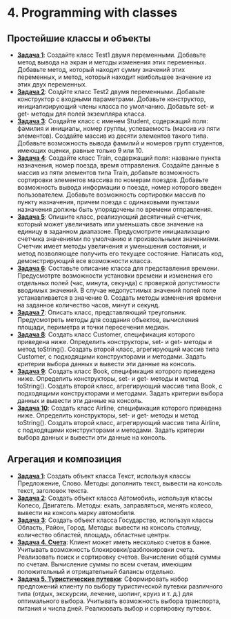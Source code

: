 # 4. Programming with classes

## Простейшие классы и объекты

* [**Задача 1**](src/by/aab/jjb/m4e1/Test1.java): Создайте класс Test1 
двумя переменными. Добавьте метод вывода на экран и методы изменения 
этих переменных. Добавьте метод, который находит сумму значений этих 
переменных, и метод, который находит наибольшее значение из этих двух 
переменных. 
* [**Задача 2**](src/by/aab/jjb/m4e2/Test2.java): Создйте класс Test2 
двумя переменными. Добавьте конструктор с входными параметрами. 
Добавьте конструктор, инициализирующий члены класса по умолчанию. 
Добавьте set- и get- методы для полей экземпляра класса. 
* [**Задача 3**](src/by/aab/jjb/m4e3/Student.java): Создайте класс с 
именем Student, содержащий поля: фамилия и инициалы, номер группы, 
успеваемость (массив из пяти элементов). Создайте массив из десяти 
элементов такого типа. Добавьте возможность вывода фамилий и номеров 
групп студентов, имеющих оценки, равные только 9 или 10.
* [**Задача 4**](src/by/aab/jjb/m4e4/Train.java): Создайте класс Train, 
содержащий поля: название пункта назначения, номер поезда, время 
отправления. Создайте данные в массив из пяти элементов типа Train, 
добавьте возможность сортировки элементов массива по номерам поездов. 
Добавьте возможность вывода информации о поезде, номер которого введен 
пользователем. Добавьте возможность сортировки массив по пункту 
назначения, причем поезда с одинаковыми пунктами назначения должны быть 
упорядочены по времени отправления.
* [**Задача 5**](src/by/aab/jjb/m4e5): Опишите класс, реализующий 
десятичный счетчик, который может увеличивать или уменьшать свое 
значение на единицу в заданном диапазоне. Предусмотрите инициализацию 
счетчика значениями по умолчанию и произвольными значениями. Счетчик 
имеет методы увеличения и уменьшения состояния, и метод позволяющее 
получить его текущее состояние. Написать код, демонстрирующий все 
возможности класса.
* [**Задача 6**](src/by/aab/jjb/m4e6/Time.java): Составьте описание 
класса для представления времени. Предусмотрте возможности установки 
времени и изменения его отдельных полей (час, минута, секунда) с 
проверкой допустимости вводимых значений. В случае недопустимых 
значений полей поле устанавливается в значение 0. Создать методы 
изменения времени на заданное количество часов, минут и секунд.
* [**Задача 7**](E7): Описать класс, представляющий треугольник. 
Предусмотреть методы для создания объектов, вычисления площади, 
периметра и точки пересечения медиан.
* [**Задача 8**](E8): Создать класс Customer, спецификация которого 
приведена ниже. Определить конструкторы, set- и get- методы и метод 
toString(). Создать второй класс, агрегирующий массив типа Customer, с 
подходящими конструкторами и методами. Задать критерии выбора данных и 
вывести эти данные на консоль.
* [**Задача 9**](E9): Создать класс Book, спецификация которого 
приведена ниже. Определить конструкторы, set- и get- методы и метод 
toString(). Создать второй класс, агрегирующий массив типа Book, с 
подходящими конструкторами и методами. Задать критерии выбора данных и 
вывести эти данные на консоль.
* [**Задача 10**](E10): Создать класс Airline, спецификация которого 
приведена ниже. Определить конструкторы, set- и get- методы и метод 
toString(). Создать второй класс, агрегирующий массив типа Airline, с 
подходящими конструкторами и методами. Задать критерии выбора данных и 
вывести эти данные на консоль.

## Агрегация и композиция

* [**Задача 1**](A1): Создать объект класса Текст, используя классы 
Предложение, Слово. Методы: дополнить текст, вывести на консоль текст, 
заголовок текста.
* [**Задача 2**](A2): Создать объект класса Автомобиль, используя 
классы Колесо, Двигатель. Методы: ехать, заправляться, менять колесо, 
вывести на консоль марку автомобиля.
* [**Задача 3**](A3): Создать объект класса Государство, используя 
классы Область, Район, Город. Методы: вывести на консоль столицу, 
количество областей, площадь, областные центры.
* [**Задача 4. Счета**](A4): Клиент может иметь несколько счетов в 
банке. Учитывать возможность блокировки/разблокировки счета. 
Реализовать поиск и сортировку счетов. Вычисление общей суммы по 
счетам. Вычисление суммы по всем счетам, имеющим положительный и 
отрицательный балансы отдельно.
* [**Задача 5. Туристические путевки**](A5): Сформировать набор 
предложений клиенту по выбору туристической путевки различного типа 
(отдых, экскурсии, лечение, шопинг, круиз и т. д.) для оптимального 
выбора. Учитывать возможность выбора транспорта, питания и числа дней. 
Реализовать выбор и сортировку путевок.
